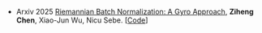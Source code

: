 - <span class="arxiv-badge">Arxiv 2025</span>
[Riemannian Batch Normalization: A Gyro Approach](https://arxiv.org/abs/2509.07115),
**Ziheng Chen**, Xiao-Jun Wu, Nicu Sebe.
[[Code](https://github.com/GitZH-Chen/GyroBN)] 
<!-- [[Slides](https://github.com/GitZH-Chen/LieBN/blob/main/ICLR24_LieBN_PPT.pdf)] 
[[Poster](https://github.com/GitZH-Chen/LieBN/blob/main/ICLR24_LieBN_Poster.pdf)]
[[Video](https://iclr.cc/virtual/2024/poster/17806)] -->